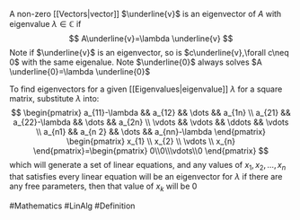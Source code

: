 A non-zero [[Vectors|vector]] $\underline{v}$ is an eigenvector of $A$ with eigenvalue $\lambda \in\mathbb{C}$ if
$$
A\underline{v}=\lambda \underline{v}
$$
Note if $\underline{v}$ is an eigenvector, so is $c\underline{v},\forall c\neq 0$ with the same eigenalue. Note $\underline{0}$ always solves $A \underline{0}=\lambda \underline{0}$ 

To find eigenvectors for a given [[Eigenvalues|eigenvalue]] $\lambda$ for a square matrix, substitute $\lambda$ into:
$$
\begin{pmatrix}
a_{11}-\lambda && a_{12} && \dots && a_{1n} \\
a_{21} && a_{22}-\lambda && \dots && a_{2n} \\
\vdots && \vdots && \ddots && \vdots \\
a_{n1} && a_{n 2} && \dots && a_{nn}-\lambda
\end{pmatrix}
\begin{pmatrix}
x_{1} \\ x_{2} \\ \vdots \\ x_{n}
\end{pmatrix}=\begin{pmatrix}
0\\0\\\vdots\\0
\end{pmatrix}
$$
which will generate a set of linear equations, and any values of $x_{1}, x_{2}, \dots, x_{n}$ that satisfies every linear equation will be an eigenvector for $\lambda$ if there are any free parameters, then that value of $x_{k}$ will be 0 

#Mathematics #LinAlg #Definition 